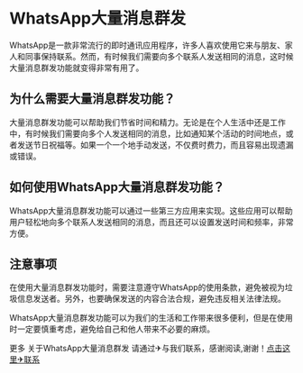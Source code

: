 # WhatsApp大量消息群发

WhatsApp是一款非常流行的即时通讯应用程序，许多人喜欢使用它来与朋友、家人和同事保持联系。然而，有时候我们需要向多个联系人发送相同的消息，这时候大量消息群发功能就变得非常有用了。

## 为什么需要大量消息群发功能？

大量消息群发功能可以帮助我们节省时间和精力。无论是在个人生活中还是工作中，有时候我们需要向多个人发送相同的消息，比如通知某个活动的时间地点，或者发送节日祝福等。如果一个一个地手动发送，不仅费时费力，而且容易出现遗漏或错误。

## 如何使用WhatsApp大量消息群发功能？

WhatsApp大量消息群发功能可以通过一些第三方应用来实现。这些应用可以帮助用户轻松地向多个联系人发送相同的消息，而且还可以设置发送时间和频率，非常方便。

## 注意事项

在使用大量消息群发功能时，需要注意遵守WhatsApp的使用条款，避免被视为垃圾信息发送者。另外，也要确保发送的内容合法合规，避免违反相关法律法规。

WhatsApp大量消息群发功能可以为我们的生活和工作带来很多便利，但是在使用时一定要慎重考虑，避免给自己和他人带来不必要的麻烦。

更多 关于WhatsApp大量消息群发 请通过✈与我们联系，感谢阅读,谢谢！[点击这里✈联系](https://t.me/LM999bot)